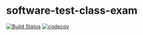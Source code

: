 # software-test-class-exam

[![Build Status](https://travis-ci.com/ycyxkt/software-test-class-exam.svg?branch=master)](https://travis-ci.com/ycyxkt/software-test-class-exam)
[![codecov](https://codecov.io/gh/ycyxkt/software-test-class-exam/branch/master/graph/badge.svg)](https://codecov.io/gh/ycyxkt/software-test-class-exam)